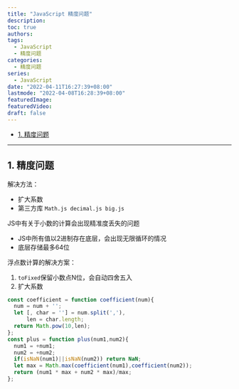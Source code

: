 ```yaml
---
title: "JavaScript 精度问题"
description:
toc: true
authors:
tags: 
  - JavaScript
  - 精度问题 
categories:
  - 精度问题 
series:
  - JavaScript
date: "2022-04-11T16:27:39+08:00"
lastmode: "2022-04-08T16:28:39+08:00"
featuredImage: 
featuredVideo: 
draft: false
---
```


- [1. 精度问题](#1-精度问题)

---

## 1. 精度问题

解决方法：

- 扩大系数
- 第三方库 `Math.js decimal.js big.js`
  
JS中有关于小数的计算会出现精准度丢失的问题

- JS中所有值以2进制存在底层，会出现无限循环的情况
- 底层存储最多64位

浮点数计算的解决方案：

1. `toFixed`保留小数点N位，会自动四舍五入
2. 扩大系数

```js
const coefficient = function coefficient(num){
  num = num + '';
  let [, char = ''] = num.split(','),
      len = char.length;
  return Math.pow(10,len);
};
const plus = function plus(num1,num2){
  num1 = +num1;
  num2 = +num2;
  if(isNaN(num1)||isNaN(num2)) return NaN;
  let max = Math.max(coefficient(num1),coefficient(num2));
  return (num1 * max + num2 * max)/max;
};
```
